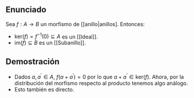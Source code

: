 
## Enunciado
Sea $f:A\to B$ un morfismo de [[anillo|anillos]. Entonces:
- $\text{ker}(f)=f^{-1}(0)\subseteq A$ es un [[Ideal]].
- $\text{im}(f)\subseteq B$ es un [[Subanillo]].
## Demostración
- Dados $a,a^{\prime} \in A$, $f(a+a^{\prime})=0$ por lo que $a+a^{\prime}\in \text{ker}(f)$. Ahora, por la distribución del morfismo respecto al producto tenemos algo análogo.
- Esto también es directo.
